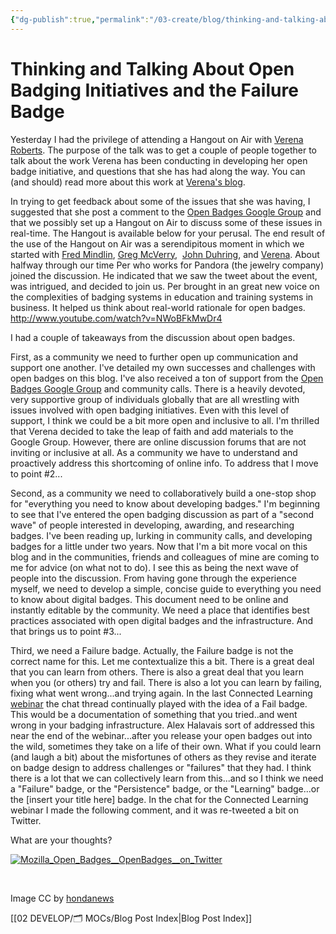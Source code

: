 ```yaml
---
{"dg-publish":true,"permalink":"/03-create/blog/thinking-and-talking-about-open-badging-initiatives-and-the-failure-badge/","title":"Thinking and Talking About Open Badging Initiatives...and the Failure Badge","tags":["badges","connected-learning","learning"]}
---
```


# Thinking and Talking About Open Badging Initiatives and the Failure Badge

Yesterday I had the privilege of attending a Hangout on Air with [Verena Roberts](https://twitter.com/verenanz). The purpose of the talk was to get a couple of people together to talk about the work Verena has been conducting in developing her open badge initiative, and questions that she has had along the way. You can (and should) read more about this work at [Verena's blog](http://www.openclassroomonline.com/how-to-create-open-badge-criteria-using-competencies/).

In trying to get feedback about some of the issues that she was having, I suggested that she post a comment to the [Open Badges Google Group](https://groups.google.com/forum/#!topic/openbadges/sNR__pInwDg) and that we possibly set up a Hangout on Air to discuss some of these issues in real-time. The Hangout is available below for your perusal. The end result of the use of the Hangout on Air was a serendipitous moment in which we started with [Fred Mindlin](https://plus.google.com/u/0/+fmindlin/posts), [Greg McVerry](https://plus.google.com/u/0/105650915574780317406/posts),  [John Duhring](https://plus.google.com/u/0/103322788718686431241/posts), and [Verena](https://plus.google.com/u/0/108390509469829218014/posts). About halfway through our time Per who works for Pandora (the jewelry company) joined the discussion. He indicated that we saw the tweet about the event, was intrigued, and decided to join us. Per brought in an great new voice on the complexities of badging systems in education and training systems in business. It helped us think about real-world rationale for open badges. http://www.youtube.com/watch?v=NWoBFkMwDr4

I had a couple of takeaways from the discussion about open badges.

First, as a community we need to further open up communication and support one another. I've detailed my own successes and challenges with open badges on this blog. I've also received a ton of support from the [Open Badges Google Group](https://groups.google.com/forum/#!forum/openbadges) and community calls. There is a heavily devoted, very supportive group of individuals globally that are all wrestling with issues involved with open badging initiatives. Even with this level of support, I think we could be a bit more open and inclusive to all. I'm thrilled that Verena decided to take the leap of faith and add materials to the Google Group. However, there are online discussion forums that are not inviting or inclusive at all. As a community we have to understand and proactively address this shortcoming of online info. To address that I move to point #2...

Second, as a community we need to collaboratively build a one-stop shop for "everything you need to know about developing badges." I'm beginning to see that I've entered the open badging discussion as part of a "second wave" of people interested in developing, awarding, and researching badges. I've been reading up, lurking in community calls, and developing badges for a little under two years. Now that I'm a bit more vocal on this blog and in the communities, friends and colleagues of mine are coming to me for advice (on what not to do). I see this as being the next wave of people into the discussion. From having gone through the experience myself, we need to develop a simple, concise guide to everything you need to know about digital badges. This document need to be online and instantly editable by the community. We need a place that identifies best practices associated with open digital badges and the infrastructure. And that brings us to point #3...

Third, we need a Failure badge. Actually, the Failure badge is not the correct name for this. Let me contextualize this a bit. There is a great deal that you can learn from others. There is also a great deal that you learn when you (or others) try and fail. There is also a lot you can learn by failing, fixing what went wrong...and trying again. In the last Connected Learning [webinar](http://connectedlearning.tv/recognizing-and-assessing-out-school-learning) the chat thread continually played with the idea of a Fail badge. This would be a documentation of something that you tried..and went wrong in your badging infrastructure. Alex Halavais sort of addressed this near the end of the webinar...after you release your open badges out into the wild, sometimes they take on a life of their own. What if you could learn (and laugh a bit) about the misfortunes of others as they revise and iterate on badge design to address challenges or "failures" that they had. I think there is a lot that we can collectively learn from this...and so I think we need a "Failure" badge, or the "Persistence" badge, or the "Learning" badge...or the \[insert your title here\] badge. In the chat for the Connected Learning webinar I made the following comment, and it was re-tweeted a bit on Twitter.

What are your thoughts?

[![Mozilla_Open_Badges__OpenBadges__on_Twitter](images/Mozilla_Open_Badges__OpenBadges__on_Twitter.jpg)](http://wiobyrne.com/wp-content/uploads/2013/09/Mozilla_Open_Badges__OpenBadges__on_Twitter.jpg)

 

Image CC by [hondanews](http://www.flickr.com/photos/hondanews/3673026351/)

[[02 DEVELOP/🗂️ MOCs/Blog Post Index\|Blog Post Index]]